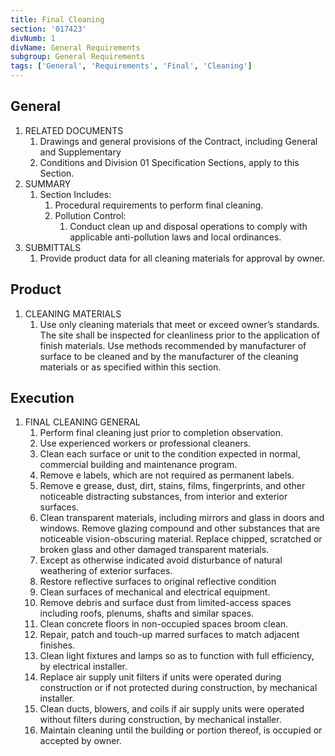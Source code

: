 ```yaml
---
title: Final Cleaning
section: '017423'
divNumb: 1
divName: General Requirements
subgroup: General Requirements
tags: ['General', 'Requirements', 'Final', 'Cleaning']
---
```


## General

1. RELATED DOCUMENTS
   1. Drawings and general provisions of the Contract, including General and Supplementary
   1. Conditions and Division 01 Specification Sections, apply to this Section.
2. SUMMARY
   1. Section Includes:
      1. Procedural requirements to perform final cleaning.
      2. Pollution Control:
         1. Conduct clean up and disposal operations to comply with applicable anti-pollution laws and local ordinances.
3. SUBMITTALS
   1. Provide product data for all cleaning materials for approval by owner.

## Product

1. CLEANING MATERIALS
   1. Use only cleaning materials that meet or exceed owner’s standards. The site shall be inspected for cleanliness prior to the application of finish materials. Use methods recommended by manufacturer of surface to be cleaned and by the manufacturer of the cleaning materials or as specified within this section.

## Execution

1. FINAL CLEANING GENERAL
   1. Perform final cleaning just prior to completion observation.
    1. Use experienced workers or professional cleaners.
    2. Clean each surface or unit to the condition expected in normal, commercial building and maintenance program.
    3. Remove e labels, which are not required as permanent labels.
    4. Remove e grease, dust, dirt, stains, films, fingerprints, and other noticeable distracting substances, from interior and exterior surfaces.
    5. Clean transparent materials, including mirrors and glass in doors and windows. Remove glazing compound and other substances that are noticeable vision-obscuring material. Replace chipped, scratched or broken glass and other damaged transparent materials.
    6. Except as otherwise indicated avoid disturbance of natural weathering of exterior surfaces.
    7. Restore reflective surfaces to original reflective condition
    8. Clean surfaces of mechanical and electrical equipment.
    9. Remove debris and surface dust from limited-access spaces including roofs, plenums, shafts and similar spaces.
    10. Clean concrete floors in non-occupied spaces broom clean.
    11. Repair, patch and touch-up marred surfaces to match adjacent finishes.
    12. Clean light fixtures and lamps so as to function with full efficiency, by electrical installer.
    13. Replace air supply unit filters if units were operated during construction or if not protected during construction, by mechanical installer.
    14. Clean ducts, blowers, and coils if air supply units were operated without filters during construction, by mechanical installer.
    15. Maintain cleaning until the building or portion thereof, is occupied or accepted by owner.

